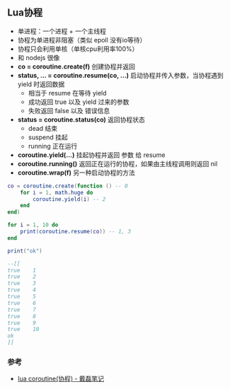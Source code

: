 ## Lua协程

* 单进程：一个进程 + 一个主线程
* 协程为单进程非阻塞（类似 epoll 没有io等待）
* 协程只会利用单核（单核cpu利用率100%）
* 和 nodejs 很像
* **co = coroutine.create(f)** 创建协程并返回
* **status, ... = coroutine.resume(co, ...)**  启动协程并传入参数，当协程遇到 yield 时返回数据
  * 相当于 resume 在等待 yield
  * 成功返回 true 以及 yield 过来的参数
  * 失败返回 false 以及 错误信息
* **status = coroutine.status(co)** 返回协程状态
  * dead 结束
  * suspend 挂起
  * running 正在运行
* **coroutine.yield(...)** 挂起协程并返回 参数 给 resume
* **coroutine.running()** 返回正在运行的协程，如果由主线程调用则返回 nil
* **coroutine.wrap(f)** 另一种启动协程的方法

```lua
co = coroutine.create(function () -- 0
	for i = 1, math.huge do
		coroutine.yield(i) -- 2
	end
end)

for i = 1, 10 do
	print(coroutine.resume(co)) -- 1, 3
end

print("ok")

--[[
true    1
true    2
true    3
true    4
true    5
true    6
true    7
true    8
true    9
true    10
ok
]]
```

### 参考

* [lua coroutine(协程) - 戴磊笔记](http://www.daileinote.com/computer/lua/15)